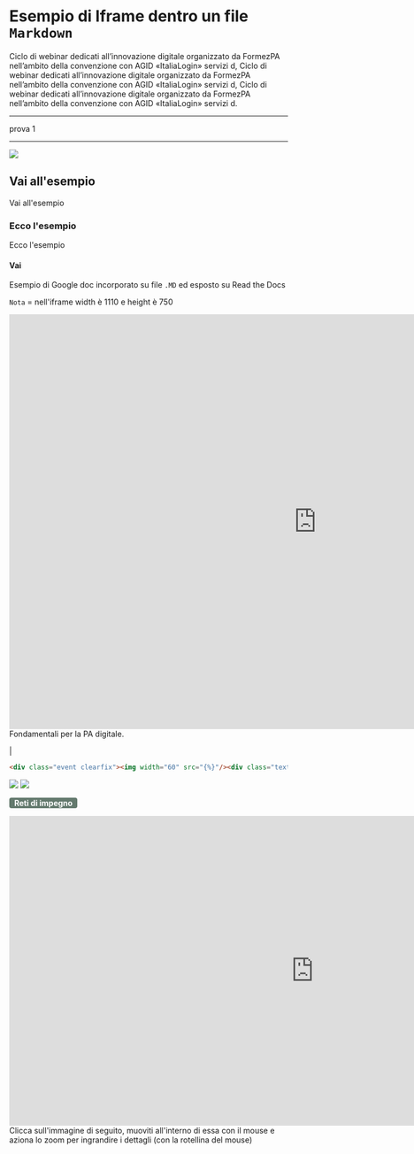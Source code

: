 # Esempio di Iframe dentro un file `Markdown`

Ciclo di webinar dedicati all’innovazione digitale organizzato da FormezPA nell’ambito della convenzione con AGID «ItaliaLogin» servizi d, Ciclo di webinar dedicati all’innovazione digitale organizzato da FormezPA nell’ambito della convenzione con AGID «ItaliaLogin» servizi d, Ciclo di webinar dedicati all’innovazione digitale organizzato da FormezPA nell’ambito della convenzione con AGID «ItaliaLogin» servizi d.


---

prova 1

---

![](https://raw.githubusercontent.com/babun/babun.github.io/master/images/screenshots/screen_vim.png)


## Vai all'esempio
Vai all'esempio

### Ecco l'esempio
Ecco l'esempio

#### Vai
Esempio di Google doc incorporato su file `.MD`  ed esposto su Read the Docs

`Nota` = nell'iframe width è 1110 e height è 750
 
<iframe width="1110" height="750" src="https://docs.google.com/document/d/e/2PACX-1vRsIlaLsnfd5zfFr9_rYzsDPrcu_X2QbA5LeUyBm_TVj9Z3wYjJXM2S9ANRyJbIVKFV9LGTVKxpgm3K/pub" frameborder="0"></iframe>
<span class="footer_medium">Fondamentali per la PA digitale.</span>

|

```html
<div class="event clearfix"><img width="60" src="{%}"/><div class="text"><h4 class="date">{%}</h4><h3><a href="{%}">{%}</a></h3><div class="button-link button-detail clearfix"><a href="{%}">SCOPRI</a></div></div></div>
```


<img src="https://img.shields.io/github/last-commit/cirospat/newproject.svg?colorB=informational&label=ultimo%20aggiornamento&style=popout&logo=GitHub&logoColor=green" /> 

<img src="https://img.shields.io/badge/Autore-Nome_Cognome-darkgreen.svg" />

<strong><span style="background-color: #63796d; color: #ffffff; display: inline-block; padding: 1px 9px; border-radius: 4px;">Reti di impegno</span></strong>


<iframe width="1100" height="560" src="https://miro.com/app/embed/o9J_ktjsz8Y=/?" frameborder="0" scrolling="no" allowfullscreen></iframe>Clicca sull'immagine di seguito, muoviti all'interno di essa con il mouse e aziona lo zoom per ingrandire i dettagli (con la rotellina del mouse)


